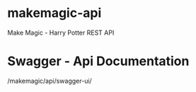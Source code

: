 # makemagic-api
Make Magic - Harry Potter REST API

# Swagger - Api Documentation
/makemagic/api/swagger-ui/
